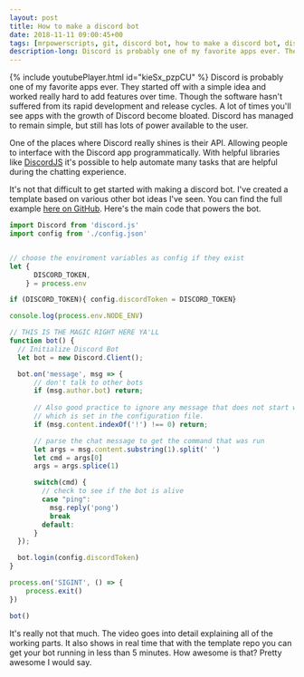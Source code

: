 ```yaml
---
layout: post
title: How to make a discord bot
date: 2018-11-11 09:00:45+00
tags: [mrpowerscripts, git, discord bot, how to make a discord bot, discord bot help, discordjs]
description-long: Discord is probably one of my favorite apps ever. They started off with a simple idea and worked really hard to add features over time. Though the software hasn't suffered from its rapid development and release cycles. A lot of times you'll see apps with the growth of Discord become bloated. Discord has managed to remain simple, but still has lots of power available to the user.
---
```


{% include youtubePlayer.html id="kieSx_pzpCU" %}
Discord is probably one of my favorite apps ever. They started off with a simple idea and worked really hard to add features over time. Though the software hasn't suffered from its rapid development and release cycles. A lot of times you'll see apps with the growth of Discord become bloated. Discord has managed to remain simple, but still has lots of power available to the user.

One of the places where Discord really shines is their API. Allowing people to interface with the Discord app programmatically. With helpful libraries like [DiscordJS](https://github.com/discordjs/discord.js/) it's possible to help automate many tasks that are helpful during the chatting experience.

It's not that difficult to get started with making a discord bot. I've created a template based on various other bot ideas I've seen. You can find the full example [here on GitHub](https://github.com/MrPowerScripts/simple-discord-chat-bot). Here's the main code that powers the bot.

```javascript
import Discord from 'discord.js'
import config from './config.json'


// choose the enviroment variables as config if they exist
let { 
      DISCORD_TOKEN,
    } = process.env

if (DISCORD_TOKEN){ config.discordToken = DISCORD_TOKEN}

console.log(process.env.NODE_ENV)

// THIS IS THE MAGIC RIGHT HERE YA'LL
function bot() {
  // Initialize Discord Bot
  let bot = new Discord.Client();

  bot.on('message', msg => {
      // don't talk to other bots
      if (msg.author.bot) return;
  
      // Also good practice to ignore any message that does not start with our prefix, 
      // which is set in the configuration file.
      if (msg.content.indexOf('!') !== 0) return;

      // parse the chat message to get the command that was run
      let args = msg.content.substring(1).split(' ')
      let cmd = args[0]
      args = args.splice(1)

      switch(cmd) {
        // check to see if the bot is alive
        case "ping":
          msg.reply('pong')
          break
        default:
      }
  });

  bot.login(config.discordToken)
}

process.on('SIGINT', () => {
    process.exit()
})

bot()
```

It's really not that much. The video goes into detail explaining all of the working parts. It also shows in real time that with the template repo you can get your bot running in less than 5 minutes. How awesome is that? Pretty awesome I would say.


